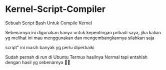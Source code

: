 # Kernel-Script-Compiler
Sebuah Script Bash Untuk Compile Kernel

Sebenarnya ini digunakan hanya untuk kepentingan pribadi saya, jika kalian yg melihat ini mau menggunakan dan mengembangkannya silahkan saja

script" ini masih banyak yg perlu diperbaiki

Sudah pernah di run di Ubuntu Termux hasilnya Normal tapi entahlah dengan hasil yg sebenarnya 🙏😅
